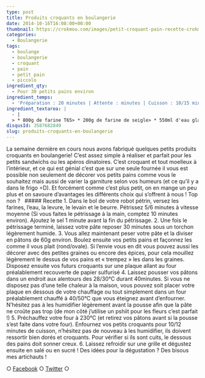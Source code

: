 ```yaml
---
type: post
title: Produits croquants en boulangerie
date: 2014-10-16T16:08:00+00:00
thumbnail: https://crokmou.com/images/petit-croquant-pain-recette-crokmou-blog-culinaire-2.jpg
categories: 
  - Boulangerie
tags: 
  - boulange
  - boulangerie
  - croquant
  - pain
  - petit pain
  - piccolo
ingredient_qty: 
  - Pour 30 petits pains environ
ingredient_temps: 
  - 'Préparation : 20 minutes | Attente : minutes | Cuisson : 10/15 minutes'
ingredient_textarea: |
  - |
  > * 800g de farine T65> * 200g de farine de seigle> * 550ml d'eau glacée> * 17g de sel> * 25g de levure de boulanger> * 15g de levain> * 25g de beurre
disqusId: 3587682849
slug: produits-croquants-en-boulangerie
---
```


La semaine dernière en cours nous avons fabriqué quelques petits produits croquants en boulangerie! C’est assez simple à réaliser et parfait pour les petits sandwichs ou les apéros dinatoires. C’est croquant et tout moelleux à l’intérieur, et ce qui est génial c’est que sur une seule fournée il vous est possible non seulement de décorer vos petits pains comme vous le souhaitez mais aussi de varier la garniture selon vos humeurs (et ce qu’il y a dans le frigo =D). Et forcément comme c’est plus petit, on en mange un peu plus et on savoure d’avantages les différents choix qui s’offrent à nous ! Top non ?   ##### Recette 1\. Dans le bol de votre robot pétrin, versez les farines, l’eau, la levure, le levain et le beurre. Pétrissez 5/6 minutes à vitesse moyenne (Si vous faites le pétrissage à la main, comptez 10 minutes environ). Ajoutez le sel 1 minute avant la fin du pétrissage. 2\. Une fois le pétrissage terminé, laissez votre pâte reposer 30 minutes sous un torchon légèrement humide. 3\. Vous allez maintenant peser votre pâte et la diviser en pâtons de 60g environ. Boulez ensuite vos petits pains et façonnez les comme il vous plait (rond/ovale). Si l’envie vous en dit vous pouvez aussi les décorer avec des petites graines ou encore des épices, pour cela mouillez légèrement le dessus de vos pains et « trempez » les dans les graines. Disposez ensuite vos futurs croquants sur une plaque allant au four préalablement recouverte de papier sulfurisé 4\. Laissez pousser vos pâtons dans un endroit aux alentours des 28/30°C durant 40minutes. Si vous ne disposez pas d’une telle chaleur à la maison, vous pouvez soit placer votre plaque en dessous de votre chauffage ou tout simplement dans un four préalablement chauffé à 40/50°C que vous éteignez avant d’enfourner. N’hésitez pas à les humidifier légèrement avant la pousse afin que la pâte ne croûte pas trop (de mon côté j’utilise un pshiit pour les fleurs c’est parfait !) 5\. Préchauffez votre four à 230°C (et retirez vos pâtons avant si la pousse s’est faite dans votre four). Enfournez vos petits croquants pour 10/12 minutes de cuisson, n’hésitez pas de nouveau à les humidifier, ils doivent ressortir bien dorés et croquants. Pour vérifier si ils sont cuits, le dessous des pains doit sonner creux. 6\. Laissez refroidir sur une grille et dégustez ensuite en salé ou en sucré ! Des idées pour la dégustation ? Des bisous mes artichauts !

○ [Facebook](https://www.facebook.com/crokmou.blog) ○ [Twitter](https://twitter.com/Crokmou) ○